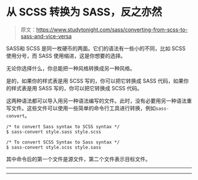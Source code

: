 # 从 SCSS 转换为 SASS，反之亦然

> 原文：<https://www.studytonight.com/sass/converting-from-scss-to-sass-and-vice-versa>

SASS和 SCSS 是同一枚硬币的两面。它们的语法有一些小的不同，比如 SCSS 使用分号，而 SASS 使用缩进，这是你想要的选择。

无论你选择什么，你总能把一种风格转换成另一种风格。

是的，如果你的样式表是用 SCSS 写的，你可以把它转换成 SASS 代码，如果你的样式表是用 SASS 写的，你可以把它转换成 SCSS 代码。

这两种语法都可以导入用另一种语法编写的文件。此时，没有必要用另一种语法重写文件。这些文件可以使用一些简单的命令行工具进行转换，例如`sass-convert`。

```
/* to convert Sass syntax to SCSS syntax */
$ sass-convert style.sass style.scss

/* To convert SCSS Syntax to Sass syntax */
$ sass-convert style.scss style.sass 
```

其中命令后的第一个文件是源文件，第二个文件表示目标文件。

* * *

* * *